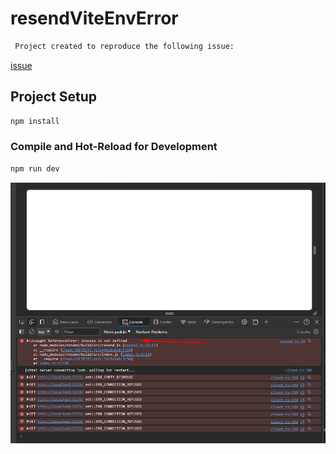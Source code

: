 # resendViteEnvError

```sh
 Project created to reproduce the following issue:
```

[issue](https://github.com/resend/resend-node/issues/237#issuecomment-1851138098)

## Project Setup

```sh
npm install
```

### Compile and Hot-Reload for Development

```sh
npm run dev
```

![Alt text](image.png)
